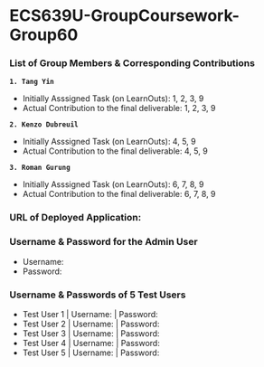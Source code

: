# ECS639U-GroupCoursework-Group60

### List of Group Members & Corresponding Contributions ###

**`1. Tang Yin`**
- Initially Asssigned Task (on LearnOuts): 1, 2, 3, 9
- Actual Contribution to the final deliverable: 1, 2, 3, 9
  
**`2. Kenzo Dubreuil`**
- Initially Asssigned Task (on LearnOuts): 4, 5, 9
- Actual Contribution to the final deliverable: 4, 5, 9

**`3. Roman Gurung`**
- Initially Asssigned Task (on LearnOuts): 6, 7, 8, 9
- Actual Contribution to the final deliverable: 6, 7, 8, 9


### URL of Deployed Application: ###


### Username & Password for the Admin User ###
- Username:
- Password:


### Username & Passwords of 5 Test Users ###
- Test User 1 | Username: | Password:
- Test User 2 | Username: | Password:
- Test User 3 | Username: | Password:
- Test User 4 | Username: | Password:
- Test User 5 | Username: | Password:
  
  

